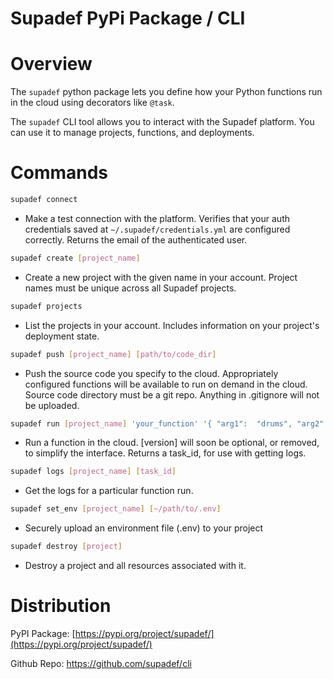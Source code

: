 # Supadef PyPi Package / CLI

# Overview
The ```supadef``` python package lets you define how your Python functions run in the cloud using decorators like ```@task```.

The ```supadef``` CLI tool allows you to interact with the Supadef platform.
You can use it to manage projects, functions, and deployments. 

[//]: # (You can use it to create, deploy, list, and destroy projects.)

# Commands

<!-- ```bash
supadef login
```
* Log in to the platform with email and password. 
Upon successful login, saves your API Key and account ID to ```~/.supadef/credentials.yml```.
This lets the CLI make authenticated calls on your behalf. -->
```bash
supadef connect
```
* Make a test connection with the platform. Verifies that your auth credentials saved at ```~/.supadef/credentials.yml``` are configured correctly. Returns the email of the authenticated user.
```bash
supadef create [project_name]
```
* Create a new project with the given name in your account.
Project names must be unique across all Supadef projects.
<!-- Must be run from a git repository.  -->
<!-- Adds a new git remote called ```supadef``` to the local repo. -->

```bash
supadef projects
```
* List the projects in your account. Includes information on your project's deployment state.


```bash
supadef push [project_name] [path/to/code_dir]
```
* Push the source code you specify to the cloud. Appropriately configured functions will be available to run on demand in the cloud. Source code directory must be a git repo. Anything in .gitignore will not be uploaded.

```bash
supadef run [project_name] 'your_function' '{ "arg1":  "drums", "arg2": [1, 2, 3, 4] }' [version]
```
* Run a function in the cloud. [version] will soon be optional, or removed, to simplify the interface. Returns a task_id, for use with getting logs.
```bash
supadef logs [project_name] [task_id]
```
* Get the logs for a particular function run.
```bash
supadef set_env [project_name] [~/path/to/.env]
```
* Securely upload an environment file (.env) to your project

<!-- ```bash
supadef deploy [env] [commit]
```
* Deploy your project.
You can set the version, and environment if you want. -->

```bash
supadef destroy [project]
```
* Destroy a project and all resources associated with it.
<!-- ```bash
supadef open [project]
```
* Open your project in the system web browser. -->


# Distribution

PyPI Package: [https://pypi.org/project/supadef/](https://pypi.org/project/supadef/)

Github Repo: https://github.com/supadef/cli

